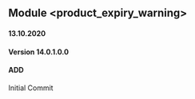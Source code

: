 ## Module <product_expiry_warning>

#### 13.10.2020
#### Version 14.0.1.0.0
#### ADD

Initial Commit
